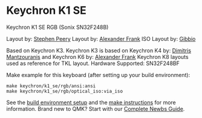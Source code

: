 # Keychron K1 SE

Keychron K1 SE RGB (Sonix SN32F248B)

Layout by: [Stephen Peery](https://github.com/smp4488)
Layout by: [Alexander Frank](https://github.com/jedifindtrick)
ISO Layout by: [Gibbio](https://github.com/Gibbio)

Based on Keychron K3.
Keychron K3 is based on Keychron K4 by: [Dimitris Mantzouranis](https://github.com/dexter93) and Keychron K6 by: [Alexander Frank](https://github.com/jedifindtrick)
Keychron K8 layouts used as reference for TKL layout.
Hardware Supported: SN32F248BF

Make example for this keyboard (after setting up your build environment):

    make keychron/k1_se/rgb/ansi:ansi
    make keychron/k1_se/rgb/optical_iso:via_iso

See the [build environment setup](https://docs.qmk.fm/#/getting_started_build_tools) and the [make instructions](https://docs.qmk.fm/#/getting_started_make_guide) for more information. Brand new to QMK? Start with our [Complete Newbs Guide](https://docs.qmk.fm/#/newbs).
